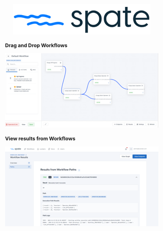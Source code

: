 <p align="center">
  <img height="100px" src="https://github.com/bmarsh9/spate/raw/de65a206015f1119db5981f21fc3974b8a8c8c7f/app/static/img/spate_full.PNG" alt="Logo"/>
</p>

### Drag and Drop Workflows
<img src="images/spate_dash2.PNG" alt="dashboard" class="inline"/>


### View results from Workflows
<img src="images/spate_dash1.PNG" alt="dashboard" class="inline"/>
